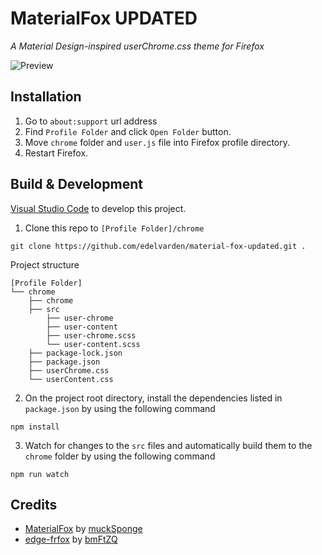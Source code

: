 # MaterialFox UPDATED
*A Material Design-inspired userChrome.css theme for Firefox*

![Preview](https://github.com/edelvarden/material-fox-updated/blob/main/preview.png?raw=true)

## Installation
1. Go to ```about:support``` url address
2. Find ```Profile Folder``` and click ```Open Folder``` button.
3. Move ```chrome``` folder and ```user.js``` file into Firefox profile directory.
4. Restart Firefox.

## Build & Development
[Visual Studio Code](https://code.visualstudio.com/) to develop this project.

1. Clone this repo to ```[Profile Folder]/chrome```

````
git clone https://github.com/edelvarden/material-fox-updated.git .
````

Project structure

```
[Profile Folder]
└── chrome
    ├── chrome
    ├── src
        ├── user-chrome
        ├── user-content
        ├── user-chrome.scss
        └── user-content.scss
    ├── package-lock.json
    ├── package.json
    ├── userChrome.css
    └── userContent.css
```

2. On the project root directory, install the dependencies listed in ```package.json``` by using the following command

````
npm install
````

3. Watch for changes to the ```src``` files and automatically build them to the ```chrome``` folder by using the following command

````
npm run watch
````

## Credits
* [MaterialFox](https://github.com/muckSponge/MaterialFox) by [muckSponge](https://github.com/muckSponge)
* [edge-frfox](https://github.com/bmFtZQ/edge-frfox) by [bmFtZQ](https://github.com/bmFtZQ)